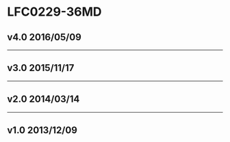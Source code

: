 # LFC0229-36MD

## v4.0 2016/05/09

----------

## v3.0 2015/11/17

----------

## v2.0 2014/03/14

----------

## v1.0 2013/12/09
